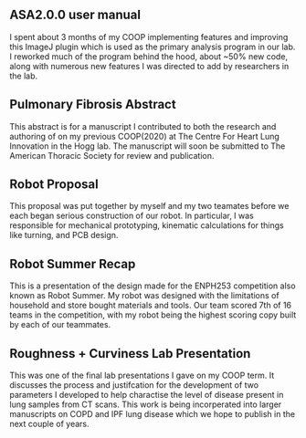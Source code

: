 
## ASA2.0.0 user manual
I spent about 3 months of my COOP implementing features and improving this ImageJ plugin which is used as the primary analysis program in our lab. I reworked much of the program behind the hood, about ~50% new code, along with numerous new features I was directed to add by researchers in the lab. 

## Pulmonary Fibrosis Abstract
This abstract is for a manuscript I contributed to both the research and authoring of on my previous COOP(2020) at The Centre For Heart Lung Innovation in the Hogg lab. 
The manuscript will soon be submitted to The American Thoracic Society for review and publication.

## Robot Proposal
This proposal was put together by myself and my two teamates before we each began serious construction of our robot. 
In particular, I was responsible for mechanical prototyping, kinematic calculations for things like turning, and PCB design. 

## Robot Summer Recap
This is a presentation of the design made for the ENPH253 competition also known as Robot Summer. My robot was designed with the limitations of household and store bought materials and tools. Our team scored 7th of 16 teams in the competition, with my robot being the highest scoring copy built by each of our teammates.

## Roughness + Curviness Lab Presentation 
This was one of the final lab presentations I gave on my COOP term. It discusses the process and justifcation for the development of two parameters I developed to help charactise the level of disease present in lung samples from CT scans. This work is being incorperated into larger manuscripts on COPD and IPF lung disease which we hope to publish in the next couple of years. 


